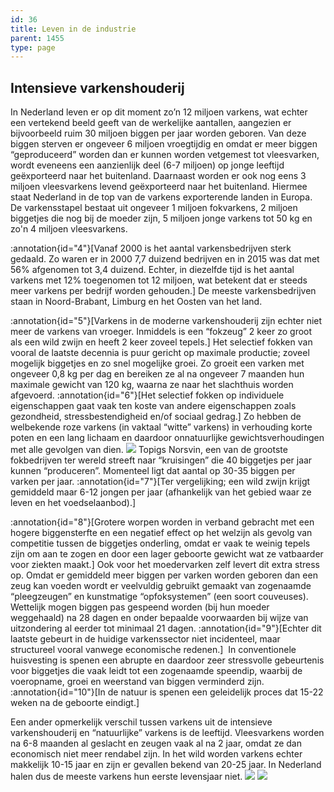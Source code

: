 ```yaml
---
id: 36
title: Leven in de industrie
parent: 1455
type: page
---
```

## Intensieve varkenshouderij

In Nederland leven er op dit moment zo’n 12 miljoen varkens, wat echter een vertekend beeld geeft van de werkelijke aantallen, aangezien er bijvoorbeeld ruim 30 miljoen biggen per jaar worden geboren. Van deze biggen sterven er ongeveer 6 miljoen vroegtijdig en omdat er meer biggen “geproduceerd” worden dan er kunnen worden vetgemest tot vleesvarken, wordt eveneens een aanzienlijk deel (6-7 miljoen) op jonge leeftijd geëxporteerd naar het buitenland. Daarnaast worden er ook nog eens 3 miljoen vleesvarkens levend geëxporteerd naar het buitenland. Hiermee staat Nederland in de top van de varkens exporterende landen in Europa. De varkensstapel bestaat uit ongeveer 1 miljoen fokvarkens, 2 miljoen biggetjes die nog bij de moeder zijn, 5 miljoen jonge varkens tot 50 kg en zo'n 4 miljoen vleesvarkens.

:annotation{id="4"}[Vanaf 2000 is het aantal varkensbedrijven sterk gedaald. Zo waren er in 2000 7,7 duizend bedrijven en in 2015 was dat met 56% afgenomen tot 3,4 duizend. Echter, in diezelfde tijd is het aantal varkens met 12% toegenomen tot 12 miljoen, wat betekent dat er steeds meer varkens per bedrijf worden gehouden.] De meeste varkensbedrijven staan in Noord-Brabant, Limburg en het Oosten van het land.

:annotation{id="5"}[Varkens in de moderne varkenshouderij zijn echter niet meer de varkens van vroeger. Inmiddels is een “fokzeug” 2 keer zo groot als een wild zwijn en heeft 2 keer zoveel tepels.] Het selectief fokken van vooral de laatste decennia is puur gericht op maximale productie; zoveel mogelijk biggetjes en zo snel mogelijke groei. Zo groeit een varken met ongeveer 0,8 kg per dag en bereiken ze al na ongeveer 7 maanden hun maximale gewicht van 120 kg, waarna ze naar het slachthuis worden afgevoerd. :annotation{id="6"}[Het selectief fokken op individuele eigenschappen gaat vaak ten koste van andere eigenschappen zoals gezondheid, stressbestendigheid en/of sociaal gedrag.] Zo hebben de welbekende roze varkens (in vaktaal “witte” varkens) in verhouding korte poten en een lang lichaam en daardoor onnatuurlijke gewichtsverhoudingen met alle gevolgen van dien. ![](http://www.ongehoord.info/wp-content/uploads/2017/12/5785913203_96844e76ac_o.jpg) Topigs Norsvin, een van de grootste fokbedrijven ter wereld streeft naar “kruisingen” die 40 biggetjes per jaar kunnen “produceren”. Momenteel ligt dat aantal op 30-35 biggen per varken per jaar. :annotation{id="7"}[Ter vergelijking; een wild zwijn krijgt gemiddeld maar 6-12 jongen per jaar (afhankelijk van het gebied waar ze leven en het voedselaanbod).]

:annotation{id="8"}[Grotere worpen worden in verband gebracht met een hogere biggensterfte en een negatief effect op het welzijn als gevolg van competitie tussen de biggetjes onderling, omdat er vaak te weinig tepels zijn om aan te zogen en door een lager geboorte gewicht wat ze vatbaarder voor ziekten maakt.] Ook voor het moedervarken zelf levert dit extra stress op. Omdat er gemiddeld meer biggen per varken worden geboren dan een zeug kan voeden wordt er veelvuldig gebruikt gemaakt van zogenaamde “pleegzeugen” en kunstmatige “opfoksystemen” (een soort couveuses). Wettelijk mogen biggen pas gespeend worden (bij hun moeder weggehaald) na 28 dagen en onder bepaalde voorwaarden bij wijze van uitzondering al eerder tot minimaal 21 dagen. :annotation{id="9"}[Echter dit laatste gebeurt in de huidige varkenssector niet incidenteel, maar structureel vooral vanwege economische redenen.]  In conventionele huisvesting is spenen een abrupte en daardoor zeer stressvolle gebeurtenis voor biggetjes die vaak leidt tot een zogenaamde speendip, waarbij de voeropname, groei en weerstand van biggen verminderd zijn. :annotation{id="10"}[In de natuur is spenen een geleidelijk proces dat 15-22 weken na de geboorte eindigt.]

Een ander opmerkelijk verschil tussen varkens uit de intensieve varkenshouderij en “natuurlijke” varkens is de leeftijd. Vleesvarkens worden na 6-8 maanden al geslacht en zeugen vaak al na 2 jaar, omdat ze dan economisch niet meer rendabel zijn. In het wild worden varkens echter makkelijk 10-15 jaar en zijn er gevallen bekend van 20-25 jaar. In Nederland halen dus de meeste varkens hun eerste levensjaar niet. ![](http://www.ongehoord.info/wp-content/uploads/2017/12/5786124632_62146f55f4_o.jpg) ![](http://www.ongehoord.info/wp-content/uploads/2018/01/Varken_Figuur1.png)[](#_ftnref1)